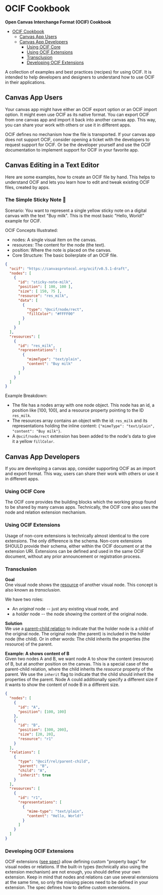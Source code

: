 # OCIF Cookbook
**Open Canvas Interchange Format (OCIF) Cookbook**

<!-- TOC -->
* [OCIF Cookbook](#ocif-cookbook)
  * [Canvas App Users](#canvas-app-users)
  * [Canvas App Developers](#canvas-app-developers)
    * [Using OCIF Core](#using-ocif-core)
    * [Using OCIF Extensions](#using-ocif-extensions)
    * [Transclusion](#transclusion)
    * [Developing OCIF Extensions](#developing-ocif-extensions)
<!-- TOC -->

A collection of examples and best practices (recipes) for using OCIF.
It is intended to help developers and designers to understand how to use OCIF in their applications.

## Canvas App Users

Your canvas app might have either an OCIF export option or an OCIF import option.
It might even use OCIF as its native format.
You can export OCIF from one canvas app and import it back into another canvas app.
This way, you can share your work with others or use it in different apps.

OCIF defines no mechanism how the file is transported.
If your canvas app does not support OCIF, consider opening a ticket with the developers to request support for OCIF.
Or be the developer yourself and use the OCIF documentation to implement support for OCIF in your favorite app.

## Canvas Editing in a Text Editor
Here are some examples, how to create an OCIF file by hand. This helps to understand OCIF and lets you learn how to edit and tweak existing OCIF files, created by apps.

### The Simple Sticky Note 📝
Scenario: You want to represent a single yellow sticky note on a digital canvas with the text "Buy milk". This is the most basic "Hello, World!" example for OCIF.

OCIF Concepts Illustrated:

- nodes: A single visual item on the canvas.
- resources: The content for the node (the text).
- position: Where the note is placed on the canvas.
- Core Structure: The basic boilerplate of an OCIF file.

```json
{
  "ocif": "https://canvasprotocol.org/ocif/v0.5.1-draft",
  "nodes": [
    {
      "id": "sticky-note-milk",
      "position": [ 100, 100 ],
      "size": [ 150, 75 ],
      "resource": "res_milk",
      "data": [
        {
          "type": "@ocif/node/rect",
          "fillColor": "#FFFF00"
        }
      ]
    }
  ],
  "resources": [
    {
      "id": "res_milk",
      "representations": [
        {
          "mimeType": "text/plain",
          "content": "Buy milk"
        }
      ]
    }
  ]
}
```

Example Breakdown:
- The file has a nodes array with one node object. This node has an id, a position like [100, 100], and a resource property pointing to the ID `res_milk`.
- The resources array contains an object with the id: `res_milk` and its representations holding the inline content: `{"mimeType": "text/plain", "content": "Buy milk"}`.
- A `@ocif/node/rect` extension has been added to the node's data to give it a yellow `fillColor`.




## Canvas App Developers

If you are developing a canvas app, consider supporting OCIF as an import and export format.
This way, users can share their work with others or use it in different apps.

### Using OCIF Core

The OCIF core provides the building blocks which the working group found to be shared by many canvas apps.
Technically, the OCIF core also uses the node and relation extension mechanism.

### Using OCIF Extensions

Usage of non-core extensions is technically almost identical to the core extensions.
The only difference is the schema.
Non-core extensions SHOULD provide their schema, either within the OCIF document or at the extension URI.
Extensions can be defined and used in the same OCIF document, without any prior announcement or registration process.

### Transclusion

**Goal** \
One visual node shows the [resource](spec/v0.4/spec.md#resources) of another visual node.
This concept is also known as _transclusion_.

We have two roles:

- An _original_ node -- just any existing visual node, and
- a _holder_ node -- the node showing the content of the original node.

**Solution** \
We use a [parent-child relation](spec/v0.5/spec.md#parent-child-relation) to indicate that the holder node is a child of the original node.
The original node (the parent) is included in the holder node (the child).
Or in other words: The child inherits the properties (the resource) of the parent.

**Example: A shows content of B** \
Given two nodes A and B, we want node A to show the content (resource) of B, but at another position on the canvas.
This is a special case of the parent-child relation, where the child inherits the _resource_ property of the parent.
We use the `inherit` flag to indicate that the child should inherit the properties of the parent.
Node A could additionally specify a different size if it wants to show the content of node B in a different size.

```json
{
  "nodes": [
    {
      "id": "A",
      "position": [100, 100]
    },
    {
      "id": "B",
      "position": [300, 200],
      "size": [20, 20],
      "resource": "r1"
    }
  ],
  "relations": [
    {
      "type": "@ocif/rel/parent-child",
      "parent": "B",
      "child": "A",
      "inherit": true
    }
  ],
  "resources": [
    {
      "id": "r1",
      "representations": [
        {
          "mime-type": "text/plain",
          "content": "Hello, World!"
        }
      ]
    }
  ]
}
```

### Developing OCIF Extensions

OCIF extensions ([see spec](https://spec.canvasprotocol.org/)) allow defining custom "property bags" for visual nodes or relations.
If the built-in types (technically also using the extension mechanism) are not enough, you should define your own extension.
Keep in mind that nodes and relations can use several extensions at the same time, so only the missing pieces need to be defined in your extension.
The spec defines how to define custom extensions.
